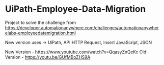 # UiPath-Employee-Data-Migration

Project to solve the challenge from https://developer.automationanywhere.com/challenges/automationanywherelabs-employeedatamigration.html

New version uses -> UiPath, API HTTP Request, Insert JavaScript, JSON

New Version - https://www.youtube.com/watch?v=QqasyZnQeKc
Old Version - https://youtu.be/GUfMBoZHS9A
